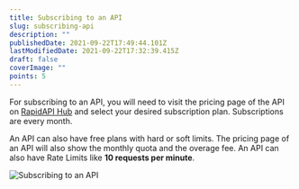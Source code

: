 ```yaml
---
title: Subscribing to an API
slug: subscribing-api
description: ""
publishedDate: 2021-09-22T17:49:44.101Z
lastModifiedDate: 2021-09-22T17:32:39.415Z
draft: false
coverImage: ""
points: 5
---
```


For subscribing to an API, you will need to visit the pricing page of the API on [RapidAPI Hub](https://RapidAPI.com/hub?utm_source=RapidAPI.com/learn&utm_medium=DevRel&utm_campaign=DevRel) and select your desired subscription plan. Subscriptions are every month.

An API can also have free plans with hard or soft limits. The pricing page of an API will also show the monthly quota and the overage fee. An API can also have Rate Limits like **10 requests per minute**.

![Subscribing to an API](https://raw.githubusercontent.com/RapidAPI/DevRel-Stack-Data/dev/learn/courses/rapidapi-hub-consumer/images/image3.png)
